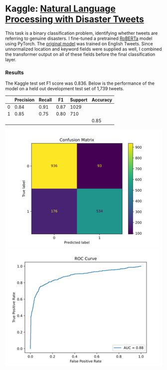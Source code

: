 # Kaggle: [Natural Language Processing with Disaster Tweets](https://www.kaggle.com/competitions/nlp-getting-started/)


This task is a binary classification problem, identifying whether tweets are referring to genuine disasters. I fine-tuned a pretrained [RoBERTa](https://arxiv.org/abs/1907.11692) model using PyTorch. The [original model](https://github.com/VinAIResearch/BERTweet) was trained on English Tweets. Since unnormalized location and keyword fields were supplied as well, I combined the transformer output on all of these fields before the final classification layer.

### Results

The Kaggle test set F1 score was 0.836. Below is the performance of the model on a held out development test set of 1,739 tweets.

|   | Precision | Recall | F1   | Support | Accuracy |
|---|-----------|--------|------|---------| -------- |
| 0 | 0.84      | 0.91   | 0.87 | 1029    |          |
| 1 | 0.85      | 0.75   | 0.80 | 710     |          |
|   |           |        |      |         | 0.85     |

![Confusion Matrix](results/confusion_matrix.svg)
![ROC Curve](results/roc_curve.svg)